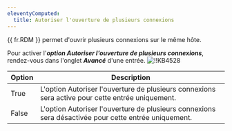 ```yaml
---
eleventyComputed:
  title: Autoriser l'ouverture de plusieurs connexions
---
```

{{ fr.RDM }} permet d'ouvrir plusieurs connexions sur le même hôte.

Pour activer l'***option Autoriser l'ouverture de plusieurs connexions***, rendez-vous dans l'onglet ***Avancé*** d'une entrée.
![!!KB4528](https://cdnweb.devolutions.net/docs/docs_en_kb_KB4528.png)

| Option | Description                                                           |
| ------ | --------------------------------------------------------------------- |
| True   | L'option Autoriser l'ouverture de plusieurs connexions sera active pour cette entrée uniquement.   |
| False  | L'option Autoriser l'ouverture de plusieurs connexions sera désactivée pour cette entrée uniquement. |
